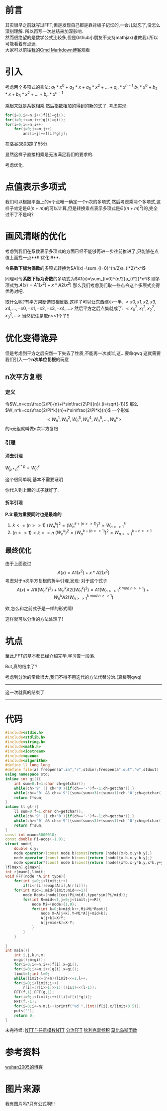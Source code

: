 # 前言
其实很早之前就写过FFT,但是发现自己都是靠背板子记忆的,一会儿就忘了,没怎么深刻理解.
所以再写一次总结来加深影响.  
然而很绝望的是数学公式比较多,但是Github小朋友不支持mathjax(谁教我).所以可能看着有点迷.  
大家可以前往[我的Cmd Markdown博客](https://www.zybuluo.com/Biscuit46/note/1375083)观看

# 引入
考虑两个多项式的乘法:
$a_1*x^0+a_2*x+a_3*x^2+...+a_n*x^{n-1}$
$b_1*x^0+b_2*x+b_3*x^2+...+b_n*x^{n-1}$

乘起来就是系数相乘,然后指数相加的得到的新的式子.
考虑实现:
```cpp
for(i=0;i<=n;i++)f[i]=gi();
for(i=0;i<=m;i++)g[i]=gi();
for(i=0;i<=n;i++)
    for(j=0;j<=m;j++)
        ans[i+j]+=f[i]*g[j];
```

在[洛谷3803](https://www.luogu.org/problemnew/show/P3803)跑了55分.

显然这样子直接相乘是无法满足我们的要求的.

考虑优化.

# 点值表示多项式
我们可以根据平面上的$n$个点唯一确定一个n次的多项式,然后考虑乘两个多项式,这样子肯定是$\Theta(n+m)$的可以计算,但是转换乘点表示多项式是$\Theta((n+m)^2)$的,完全过不了不是吗?

# 画风清晰的优化
考虑到我们在系数表示多项式的方面已经不能够再进一步往前推进了,只能够在点值上面找一点**!!!优化!!!**.

令**系数下标为偶数**的多项式转换为$A1(x)=\sum_{i=0}^{n/2}a_{i*2}*x^i$

同理可令**系数下标为奇数**的多项式为$A1(x)=\sum_{i=0}^{n/2}a_{i*2}*x^i$
则多项式为:$A(x)=A1(x^2)+x*A2(x^2)$
那么我们考虑我们取一些点令这个多项式变得优秀对吧.

取什么呢?有平方果断选取相反数,这样子可以让东西缩小一半.
$<x0,x1,x2,x3,x4,...,-x0,-x1,-x2,-x3,-x4,...>$
然后平方之后点集就成了:
$<x_0^2,x_1^2,x_2^2,x_3^2,...>$
当然记住是取n>>1个了!!

# 优化变得诡异
但是考虑到平方之后突然一下失去了性质,不能再一次减半,这...要命qwq
这就需要我们引入一个**n次单位复根**的玩意

## n次平方复根
### 定义
令$W_n=cos\frac{2\Pi}{n}+i*sin\frac{2\Pi}{n}\ (i=\sqrt{-1})$
那么$W_n^k=cos\frac{2\Pi*k}{n}+i*sin\frac{2\Pi*k}{n}$
一个形如
$$
<W_n^1,W_n^2,W_n^3,W_n^4,W_n^5,...,W_n^n>
$$
的n元组就叫做n次平方复根

### 引理
#### 消去引理
$W_{p*n}^{k*p}=W_n^k$

这个很简单啊,基本不需要证明

你代入到上面的式子就好了.

#### 折半引理

**P.S:最为重要同时也是最难的**
1. $k<=(n>>1)$
$(W_n^k)^2=(W_n^{k+(n>>1)})^2=W_{n>>1}^k$
2. $(n>>1)<k<=n$
$(W_n^k)^2=(W_n^{k-(n>>1)})^2=W_{n>>1}^{k-n>>1}$


## 最终优化
由于上面说过
$$
A(x)=A1(x^2)+x*A2(x^2)
$$
考虑对于n次平方复根的折半引理,发现:
对于这个式子
$$
A(x)=A1((W_n^k)^2)+W_n^kA2((W_n^k)^2)
    =A1(W_{n>>1}^{k\ mod\ n>>1})+W_n^kA2(W_{n>>1}^{k\ mod\ n>>1})
$$

欸,怎么和之前式子是一样的形式啊!

这样就可以分治的方法处理了!

# 坑点

至此,FFT的基本都已经介绍完毕.学习告一段落.



But,真的结束了?

考虑到分治的常数很大,我们不得不用迭代的方法代替分治.(真棒啊qwq)

---------

这一次就真的结束了

-----------

# 代码
```cpp
#include<stdio.h>
#include<stdlib.h>
#include<string.h>
#include<math.h>
#include<iostream>
#include<queue>
#include<algorithm>
#define ll long long
#define file(a) freopen(a".in","r",stdin);freopen(a".out","w",stdout)
using namespace std;
inline int gi(){
    int sum=0,f=1;char ch=getchar();
    while(ch>'9' || ch<'0'){if(ch=='-')f=-1;ch=getchar();}
    while(ch>='0' && ch<='9'){sum=(sum<<3)+(sum<<1)+ch-'0';ch=getchar();}
    return f*sum;
}
inline ll gl(){
    ll sum=0,f=1;char ch=getchar();
    while(ch>'9' || ch<'0'){if(ch=='-')f=-1;ch=getchar();}
    while(ch>='0' && ch<='9'){sum=(sum<<3)+(sum<<1)+ch-'0';ch=getchar();}
    return f*sum;
}
const int maxn=5000010;
const double Pi=acos(-1.0);
struct node{
    double x,y;
    node operator+(const node b)const{return (node){x+b.x,y+b.y};}
    node operator-(const node b)const{return (node){x-b.x,y-b.y};}
    node operator*(const node b)const{return (node){x*b.x-y*b.y,x*b.y+y*b.x};}
}f[maxn],g[maxn];
int r[maxn],limit;
void FFT(node *A,int type){
    for(int i=0;i<limit;i++)
        if(i<r[i])swap(A[i],A[r[i]]);
    for(int mid=1;mid<limit;mid<<=1){
        node Root=(node){cos(Pi/mid),type*sin(Pi/mid)};
        for(int R=mid<<1,j=0;j<limit;j+=R){
            node Mi=(node){1,0};
            for(int k=0;k<mid;k++,Mi=Mi*Root){
                node X=A[j+k],Y=Mi*A[j+mid+k];
                A[j+k]=X+Y;
                A[j+mid+k]=X-Y;
            }
        }
    }
        
}
int main(){
    int i,j,k,n,m;
    n=gi();m=gi();
    for(i=0;i<=n;i++)f[i].x=gi();
    for(i=0;i<=m;i++)g[i].x=gi();
    limit=1;int l=0;
    while(limit<=(n+m))limit<<=1,l++;
    for(i=0;i<limit;i++)
        r[i]=(r[i>>1]>>1)|((i&1)<<(l-1));
    FFT(f,1);FFT(g,1);
    for(i=0;i<limit;i++)f[i]=f[i]*g[i];
    FFT(f,-1);
    for(i=0;i<=n+m;i++)printf("%d ",(int)(f[i].x/limit+0.5));
    puts("");
    return 0;
}
```



未完待续:
[NTT与任意模数NTT]()
[分治FFT]()
[狄利克雷卷积]()
[莫比乌斯函数]()

# 参考资料
[wuhan2005的博客](http://wuhan2005.ml/2018/10/01/xg-fft/)

# 图片来源
我有图片吗?只有公式啊!!!





